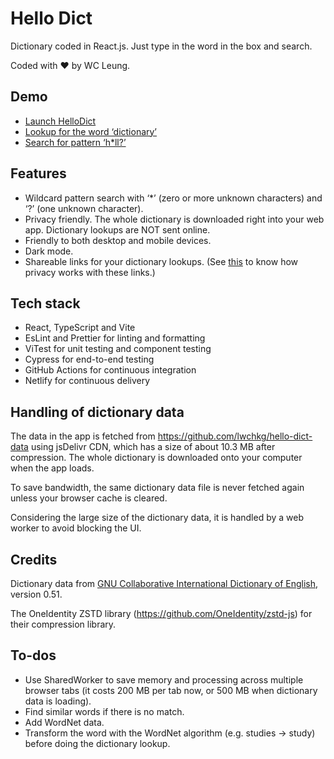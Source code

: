 # Hello Dict

Dictionary coded in React.js. Just type in the word in the box and search.

Coded with ❤️ by WC Leung.

## Demo

- [Launch HelloDict](https://hellodict.netlify.app)
- [Lookup for the word ‘dictionary’](https://hellodict.netlify.app#/word/dictionary)
- [Search for pattern ‘h\*ll?’](https://hellodict.netlify.app/#/search/h*ll%3F)

## Features

- Wildcard pattern search with ‘\*’ (zero or more unknown characters) and ‘?’
  (one unknown character).
- Privacy friendly. The whole dictionary is downloaded right into your web app.
  Dictionary lookups are NOT sent online.
- Friendly to both desktop and mobile devices.
- Dark mode.
- Shareable links for your dictionary lookups. (See
  [this](https://en.wikipedia.org/wiki/URI_fragment) to know how privacy works
  with these links.)

## Tech stack

- React, TypeScript and Vite
- EsLint and Prettier for linting and formatting
- ViTest for unit testing and component testing
- Cypress for end-to-end testing
- GitHub Actions for continuous integration
- Netlify for continuous delivery

## Handling of dictionary data

The data in the app is fetched from https://github.com/lwchkg/hello-dict-data
using jsDelivr CDN, which has a size of about 10.3 MB after compression. The
whole dictionary is downloaded onto your computer when the app loads.

To save bandwidth, the same dictionary data file is never fetched again unless
your browser cache is cleared.

Considering the large size of the dictionary data, it is handled by a web worker
to avoid blocking the UI.

## Credits

Dictionary data from
[GNU Collaborative International Dictionary of English](https://gcide.gnu.org.ua/),
version 0.51.

The OneIdentity ZSTD library (https://github.com/OneIdentity/zstd-js) for their
compression library.

## To-dos

- Use SharedWorker to save memory and processing across multiple browser tabs
  (it costs 200 MB per tab now, or 500 MB when dictionary data is loading).
- Find similar words if there is no match.
- Add WordNet data.
- Transform the word with the WordNet algorithm (e.g. studies -> study) before
  doing the dictionary lookup.
